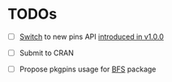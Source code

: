 # TODOs

-   [ ] [Switch](https://cran.r-project.org/web/packages/pins/vignettes/pins-update.html) to new pins API [introduced in
    v1.0.0](https://github.com/rstudio/pins/blob/master/NEWS.md)

-   [ ] Submit to CRAN

-   [ ] Propose pkgpins usage for [BFS](https://github.com/lgnbhl/BFS) package

